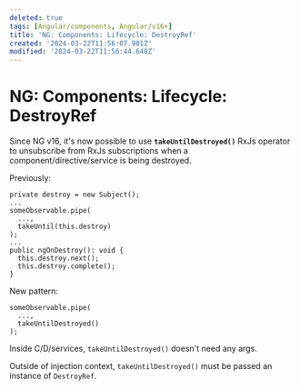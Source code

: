 ```yaml
---
deleted: true
tags: [Angular/components, Angular/v16+]
title: 'NG: Components: Lifecycle: DestroyRef'
created: '2024-03-22T11:56:07.901Z'
modified: '2024-03-22T11:56:44.648Z'
---
```


# NG: Components: Lifecycle: DestroyRef

Since NG v16, it's now possible to use **`takeUntilDestroyed()`** RxJs operator to unsubscribe from RxJs subscriptions when a component/directive/service is being destroyed.

Previously:
```
private destroy = new Subject();
...
someObservable.pipe(
  ...,
  takeUntil(this.destroy)
);
...
public ngOnDestroy(): void {
  this.destroy.next();
  this.destroy.complete();
}
```

New pattern:
```
someObservable.pipe(
  ...,
  takeUntilDestroyed()
);
```

Inside C/D/services, `takeUntilDestroyed()` doesn't need any args.

Outside of injection context, `takeUntilDestroyed()` must be passed an instance of `DestroyRef`.
